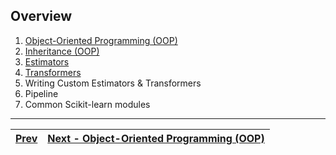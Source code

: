 ## Overview
1. [Object-Oriented Programming (OOP)](./object-oriented-programming.md)
2. [Inheritance (OOP)](./inheritance.md)
3. [Estimators](./estimators.md)
4. [Transformers](./transformers.md)
5. Writing Custom Estimators & Transformers
6. Pipeline
7. Common Scikit-learn modules

---
| [Prev](./index.md) | [Next - Object-Oriented Programming (OOP)](./object-oriented-programming.md) |
|:-------------------|-----------------------------------------------------------------------------:|
